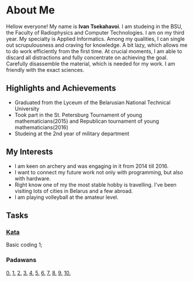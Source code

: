 # About Me

Hellow everyone! My name is **Ivan Tsekahavoi**.
I am studeing in the BSU, the Faculty of Radiophysics and Computer Technologies. I am on my third year. My specialty is Applied Informatics. Among my qualities, I can single out scrupulousness and craving for knowledge. A bit lazy, which allows me to do work efficiently from the first time. At crucial moments, I am able to discard all distractions and fully concentrate on achieving the goal. Carefully disassemble the material, which is needed for my work. I am friendly with the exact sciences.

## Highlights and Achievements
- Graduated from the Lyceum of the Belarusian National Technical University
- Took part in the St. Petersburg Tournament of young mathematicians(2015) and Republican tournament of young mathematicians(2016)
- Studeing at the 2nd year of military department

## My Interests

- I am keen on archery and was engaging in it from 2014 till 2016.
- I want to connect my future work not only with programming, but also with hardware.
- Right know one of my the most stable hobby is travelling. I've been visiting lots of cities in Belarus and a few abroad.
- I am playing volleyball at the amateur level.

## Tasks
### [Kata](https://www.codewars.com/dashboard)
Basic coding 1;
### Padawans
[0.](https://github.com/VanyaTsekhavoi/FancyCalc.git)
[1.](https://github.com/VanyaTsekhavoi/PadawansTask1.git)
[2.](https://github.com/VanyaTsekhavoi/PadawansTask2.git)
[3.](https://github.com/VanyaTsekhavoi/PadawansTask3.git)
[4.](https://github.com/VanyaTsekhavoi/PadawansTask4.git)
[5.](https://github.com/VanyaTsekhavoi/PadawansTask5.git)
[6.](https://github.com/VanyaTsekhavoi/PadawansTask6.git)
[7.](https://github.com/VanyaTsekhavoi/PadawansTask7.git)
[8.](https://github.com/VanyaTsekhavoi/PadawansTask8.git)
[9.](https://github.com/VanyaTsekhavoi/PadawansTask9.git)
[10.](https://github.com/VanyaTsekhavoi/PadawansTask10.git)
